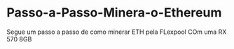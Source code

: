 # Passo-a-Passo-Minera-o-Ethereum
Segue um passo a passo de como minerar ETH pela FLexpool COm uma RX 570 8GB
